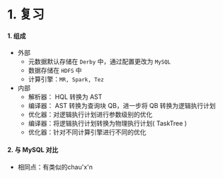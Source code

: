 # 1. 复习
#### 1. 组成
- 外部
	- 元数据默认存储在 `Derby` 中，通过配置更改为 `MySQL`
	- 数据存储在 `HDFS` 中
	- 计算引擎：`MR, Spark, Tez`
- 内部
	- 解析器： HQL 转换为 AST
	- 编译器： AST 转换为查询块 QB，进一步将 QB 转换为逻辑执行计划
	- 优化器：对逻辑执行计划进行参数级别的优化
	- 编译器：将逻辑执行计划转换为物理执行计划( TaskTree )
	- 优化器：针对不同计算引擎进行不同的优化

#### 2. 与 MySQL 对比
- 相同点：有类似的chau'x'n
